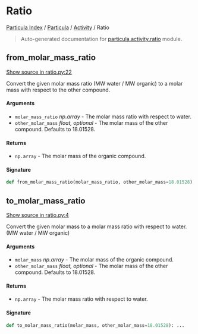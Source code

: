 # Ratio

[Particula Index](../../README.md#particula-index) / [Particula](../index.md#particula) / [Activity](./index.md#activity) / Ratio

> Auto-generated documentation for [particula.activity.ratio](../../../../particula/activity/ratio.py) module.

## from_molar_mass_ratio

[Show source in ratio.py:22](../../../../particula/activity/ratio.py#L22)

Convert the given molar mass ratio (MW water / MW organic) to a
molar mass with respect to the other compound.

#### Arguments

- `molar_mass_ratio` *np.array* - The molar mass ratio with respect to water.
- `other_molar_mass` *float, optional* - The molar mass of the other compound.
    Defaults to 18.01528.

#### Returns

- `np.array` - The molar mass of the organic compound.

#### Signature

```python
def from_molar_mass_ratio(molar_mass_ratio, other_molar_mass=18.01528): ...
```



## to_molar_mass_ratio

[Show source in ratio.py:4](../../../../particula/activity/ratio.py#L4)

Convert the given molar mass to a molar mass ratio with respect to water.
(MW water / MW organic)

#### Arguments

- `molar_mass` *np.array* - The molar mass of the organic compound.
- `other_molar_mass` *float, optional* - The molar mass of the other compound.
    Defaults to 18.01528.

#### Returns

- `np.array` - The molar mass ratio with respect to water.

#### Signature

```python
def to_molar_mass_ratio(molar_mass, other_molar_mass=18.01528): ...
```
